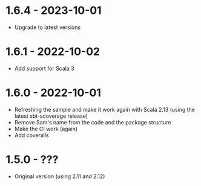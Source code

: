 # 1.6.4 - 2023-10-01

* Upgrade to latest versions

# 1.6.1 - 2022-10-02

* Add support for Scala 3

# 1.6.0 - 2022-10-01

* Refreshing the sample and make it work again with Scala 2.13 (using
  the latest sbt-scoverage release)
* Remove Sam's name from the code and the package structure
* Make the CI work (again)
* Add coveralls

# 1.5.0 - ???

* Original version (using 2.11 and 2.12)
